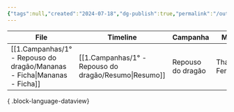 ```yaml
---
{"tags":null,"created":"2024-07-18","dg-publish":true,"permalink":"/outros/todos-os-personagens/","dgPassFrontmatter":true}
---
```



| File                                                                       | Timeline                                                 | Campanha          | Mestre          | Inicio        | Término | Morto |
| -------------------------------------------------------------------------- | -------------------------------------------------------- | ----------------- | --------------- | ------------- | ------- | ----- |
| [[1.Campanhas/1° - Repouso do dragão/Mananas - Ficha\|Mananas - Ficha]] | [[1.Campanhas/1° - Repouso do dragão/Resumo\|Resumo]] | Repouso do dragão | Thais Fernandes | July 13, 2024 | \-      | false |

{ .block-language-dataview}
